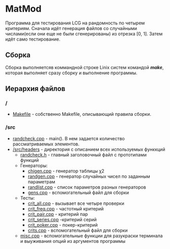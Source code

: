 # MatMod

Программа для тестирования LCG на рандомность по четырем критериям. 
Сначала идёт генерация файлов со случайными числами(если они еще не были сгенерированы) из отрезка [0, 1].
Затем идёт само тестирование.

## Сборка

Сборка выполняетсяв коммандной строке Linix систем командой ***make***, которая выполняет сразу сборку и выполнение программы.

## Иерархия файлов

### /

* [Makefile](https://github.com/maxim1317/MatMod/blob/Makefile) - собственно Makefile, описывающий правила сборки.

### /src

* [randcheck.cpp](https://github.com/maxim1317/MatMod/blob/master/src/randcheck.cpp) - main(). В нем задается количество рассматриваемых элементов.
* [/src/headers](https://github.com/maxim1317/MatMod/blob/master/src/headers/) - директория с описанием всех используемых функкций
  * [randcheck.h](https://github.com/maxim1317/MatMod/blob/master/src/headers/randcheck.h) - главный заголовочный файл с прототипами функций
  * Генераторы:
    * [chigen.cpp](https://github.com/maxim1317/MatMod/blob/master/src/headers/chigen.cpp) - генератор таблицы  χ2
    * [randgen.cpp](https://github.com/maxim1317/MatMod/blob/master/src/headers/randgen.cpp) - генератор случайных чисел по заданным параметрам
    * [randlist.cpp](https://github.com/maxim1317/MatMod/blob/master/src/headers/randlist.cpp) - список параметров разных генераторов
    * [gens.cpp](https://github.com/maxim1317/MatMod/blob/master/src/headers/gens.cpp) - вспомогательный файл для сборки
  * Тесты:
    * [crit_all.cpp](https://github.com/maxim1317/MatMod/blob/master/src/headers/crit_all.cpp) - вызывает все четыре проверки
    * [crit_freq.cpp](https://github.com/maxim1317/MatMod/blob/master/src/headers/crit_freq.cpp) - частотный критерий
    * [crit_pair.cpp](https://github.com/maxim1317/MatMod/blob/master/src/headers/crit_pair.cpp) - критерий пар
    * [crit_series.cpp](https://github.com/maxim1317/MatMod/blob/master/src/headers/crit_series.cpp) -критерий серий
    * [crit_poker.cpp](https://github.com/maxim1317/MatMod/blob/master/src/headers/crit_poker.cpp) - покер-критерий
    * [crits.cpp](https://github.com/maxim1317/MatMod/blob/master/src/headers/crits.cpp) - вспомогательный файл для сборки
  * [misc.cpp](https://github.com/maxim1317/MatMod/blob/master/src/headers/misc.cpp) - вспомогательные функции для разукраски терминала и выуживания опций из аргументов программы
